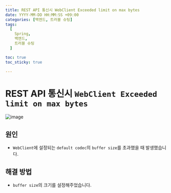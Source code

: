 ```yaml
---
title: REST API 통신시 WebClient Exceeded limit on max bytes
date: YYYY-MM-DD HH:MM:SS +09:00
categories: [백엔드, 트러블 슈팅]
tags:
  [
    Spring,
    백엔드,
    트러블 슈팅
  ]

toc: true
toc_sticky: true

---
```


# REST API 통신시 `WebClient Exceeded limit on max bytes`

![image](https://github.com/tomy8964/Spring-Study/assets/103511161/53f33b4d-991a-41a1-b322-a1e7aef6e7d0)

## 원인
* `WebClient`에 설정되는 `default codec`의 `buffer size`를 초과했을 때 발생했습니다.

## 해결 방법
* `buffer size`의 크기를 설정해주었습니다.